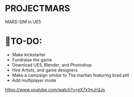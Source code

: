 # PROJECTMARS
MARS-SIM in UE5 

# 📖TO-DO:
- Make kickstarter
- Fundraise the game
- Download UE5, Blender, and Photoshop
- Hire Artists, and game designers
- Make a campaign similar to The martian featuring brad pitt
- Add multiplayer mode

https://www.youtube.com/watch?v=eX7x1mJrQJs
